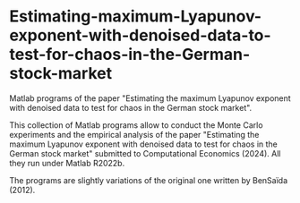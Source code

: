 # Estimating-maximum-Lyapunov-exponent-with-denoised-data-to-test-for-chaos-in-the-German-stock-market
Matlab programs of the paper "Estimating the maximum Lyapunov exponent with denoised data to test for chaos in the German stock market".

This collection of Matlab programs allow to conduct the Monte Carlo experiments and the empirical analysis of the paper "Estimating the maximum Lyapunov exponent with denoised data to test for chaos in the German stock market" submitted to Computational Economics (2024). All they run under Matlab R2022b.

The programs are slightly variations of the original one written by BenSaïda (2012). 
